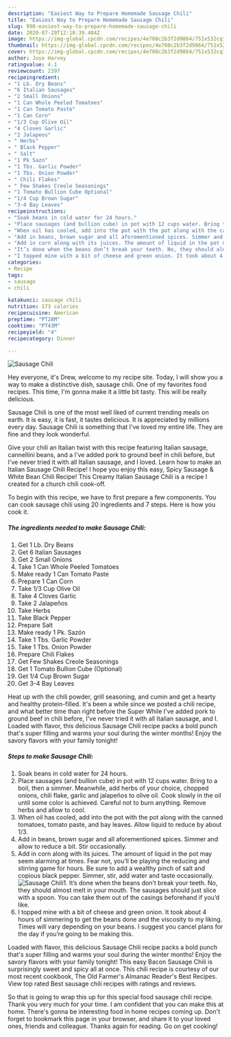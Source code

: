 ```yaml
---
description: "Easiest Way to Prepare Homemade Sausage Chili"
title: "Easiest Way to Prepare Homemade Sausage Chili"
slug: 998-easiest-way-to-prepare-homemade-sausage-chili
date: 2020-07-29T12:18:39.404Z
image: https://img-global.cpcdn.com/recipes/4e708c2b3f2d9864/751x532cq70/sausage-chili-recipe-main-photo.jpg
thumbnail: https://img-global.cpcdn.com/recipes/4e708c2b3f2d9864/751x532cq70/sausage-chili-recipe-main-photo.jpg
cover: https://img-global.cpcdn.com/recipes/4e708c2b3f2d9864/751x532cq70/sausage-chili-recipe-main-photo.jpg
author: Jose Harvey
ratingvalue: 4.1
reviewcount: 2397
recipeingredient:
- "1 Lb. Dry Beans"
- "6 Italian Sausages"
- "2 Small Onions"
- "1 Can Whole Peeled Tomatoes"
- "1 Can Tomato Paste"
- "1 Can Corn"
- "1/3 Cup Olive Oil"
- "4 Cloves Garlic"
- "2 Jalapeos"
- " Herbs"
- " Black Pepper"
- " Salt"
- "1 Pk Sazn"
- "1 Tbs. Garlic Powder"
- "1 Tbs. Onion Powder"
- " Chili Flakes"
- " Few Shakes Creole Seasonings"
- "1 Tomato Bullion Cube Optional"
- "1/4 Cup Brown Sugar"
- "3-4 Bay Leaves"
recipeinstructions:
- "Soak beans in cold water for 24 hours."
- "Place sausages (and bullion cube) in pot with 12 cups water. Bring to a boil, then a simmer. Meanwhile, add herbs of your choice, chopped onions, chili flake, garlic and jalapeños to olive oil. Cook slowly in the oil until some color is achieved. Careful not to burn anything. Remove herbs and allow to cool."
- "When oil has cooled, add into the pot with the pot along with the canned tomatoes, tomato paste, and bay leaves. Allow liquid to reduce by about 1/3."
- "Add in beans, brown sugar and all aforementioned spices. Simmer and allow to reduce a bit. Stir occasionally."
- "Add in corn along with its juices. The amount of liquid in the pot may seem alarming at times. Fear not, you’ll be playing the reducing and stirring game for hours. Be sure to add a wealthy pinch of salt and copious black pepper. Simmer, stir, add water and taste occasionally."
- "It’s done when the beans don’t break your teeth. No, they should almost melt in your mouth. The sausages should just slice with a spoon. You can take them out of the casings beforehand if you’d like."
- "I topped mine with a bit of cheese and green onion. It took about 4 hours of simmering to get the beans done and the viscosity to my liking. Times will vary depending on your beans. I suggest you cancel plans for the day if you’re going to be making this."
categories:
- Recipe
tags:
- sausage
- chili

katakunci: sausage chili 
nutrition: 173 calories
recipecuisine: American
preptime: "PT28M"
cooktime: "PT43M"
recipeyield: "4"
recipecategory: Dinner

---
```



![Sausage Chili](https://img-global.cpcdn.com/recipes/4e708c2b3f2d9864/751x532cq70/sausage-chili-recipe-main-photo.jpg)

Hey everyone, it's Drew, welcome to my recipe site. Today, I will show you a way to make a distinctive dish, sausage chili. One of my favorites food recipes. This time, I'm gonna make it a little bit tasty. This will be really delicious.

Sausage Chili is one of the most well liked of current trending meals on earth. It is easy, it is fast, it tastes delicious. It is appreciated by millions every day. Sausage Chili is something that I've loved my entire life. They are fine and they look wonderful.

Give your chili an Italian twist with this recipe featuring Italian sausage, cannellini beans, and a I&#39;ve added pork to ground beef in chili before, but I&#39;ve never tried it with all Italian sausage, and I loved. Learn how to make an Italian Sausage Chili Recipe! I hope you enjoy this easy, Spicy Sausage &amp; White Bean Chili Recipe! This Creamy Italian Sausage Chili is a recipe I created for a church chili cook-off.


To begin with this recipe, we have to first prepare a few components. You can cook sausage chili using 20 ingredients and 7 steps. Here is how you cook it.

<!--inarticleads1-->

##### The ingredients needed to make Sausage Chili:

1. Get 1 Lb. Dry Beans
1. Get 6 Italian Sausages
1. Get 2 Small Onions
1. Take 1 Can Whole Peeled Tomatoes
1. Make ready 1 Can Tomato Paste
1. Prepare 1 Can Corn
1. Take 1/3 Cup Olive Oil
1. Take 4 Cloves Garlic
1. Take 2 Jalapeños
1. Take  Herbs
1. Take  Black Pepper
1. Prepare  Salt
1. Make ready 1 Pk. Sazón
1. Take 1 Tbs. Garlic Powder
1. Take 1 Tbs. Onion Powder
1. Prepare  Chili Flakes
1. Get  Few Shakes Creole Seasonings
1. Get 1 Tomato Bullion Cube (Optional)
1. Get 1/4 Cup Brown Sugar
1. Get 3-4 Bay Leaves


Heat up with the chili powder, grill seasoning, and cumin and get a hearty and healthy protein-filled. It&#39;s been a while since we posted a chili recipe, and what better time than right before the Super While I&#39;ve added pork to ground beef in chili before, I&#39;ve never tried it with all Italian sausage, and I. Loaded with flavor, this delicious Sausage Chili recipe packs a bold punch that&#39;s super filling and warms your soul during the winter months! Enjoy the savory flavors with your family tonight! 

<!--inarticleads2-->

##### Steps to make Sausage Chili:

1. Soak beans in cold water for 24 hours.
1. Place sausages (and bullion cube) in pot with 12 cups water. Bring to a boil, then a simmer. Meanwhile, add herbs of your choice, chopped onions, chili flake, garlic and jalapeños to olive oil. Cook slowly in the oil until some color is achieved. Careful not to burn anything. Remove herbs and allow to cool.
1. When oil has cooled, add into the pot with the pot along with the canned tomatoes, tomato paste, and bay leaves. Allow liquid to reduce by about 1/3.
1. Add in beans, brown sugar and all aforementioned spices. Simmer and allow to reduce a bit. Stir occasionally.
1. Add in corn along with its juices. The amount of liquid in the pot may seem alarming at times. Fear not, you’ll be playing the reducing and stirring game for hours. Be sure to add a wealthy pinch of salt and copious black pepper. Simmer, stir, add water and taste occasionally.
<img src="//assets-global.cpcdn.com/assets/icons/button_play-2c75c40dde080a61004c1f40b05d8f140eaff45d7e9e6481dc71c63d2e7c4909.png" alt="Sausage Chili">1. It’s done when the beans don’t break your teeth. No, they should almost melt in your mouth. The sausages should just slice with a spoon. You can take them out of the casings beforehand if you’d like.
1. I topped mine with a bit of cheese and green onion. It took about 4 hours of simmering to get the beans done and the viscosity to my liking. Times will vary depending on your beans. I suggest you cancel plans for the day if you’re going to be making this.


Loaded with flavor, this delicious Sausage Chili recipe packs a bold punch that&#39;s super filling and warms your soul during the winter months! Enjoy the savory flavors with your family tonight! This easy Bacon Sausage Chili is surprisingly sweet and spicy all at once. This chili recipe is courtesy of our most recent cookbook, The Old Farmer&#39;s Almanac Reader&#39;s Best Recipes. View top rated Best sausage chili recipes with ratings and reviews. 

So that is going to wrap this up for this special food sausage chili recipe. Thank you very much for your time. I am confident that you can make this at home. There's gonna be interesting food in home recipes coming up. Don't forget to bookmark this page in your browser, and share it to your loved ones, friends and colleague. Thanks again for reading. Go on get cooking!
